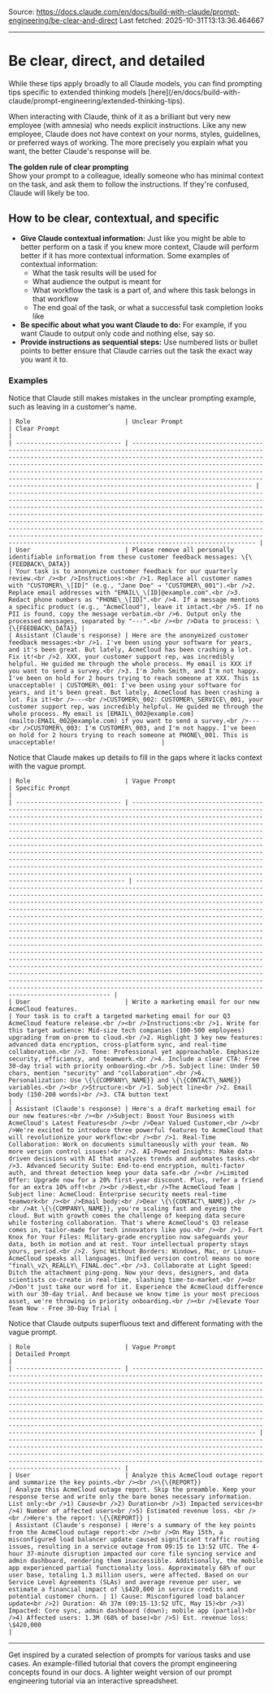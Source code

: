 Source: https://docs.claude.com/en/docs/build-with-claude/prompt-engineering/be-clear-and-direct
Last fetched: 2025-10-31T13:13:36.464667

---

# Be clear, direct, and detailed

<Note>
  While these tips apply broadly to all Claude models, you can find prompting tips specific to extended thinking models [here](/en/docs/build-with-claude/prompt-engineering/extended-thinking-tips).
</Note>

When interacting with Claude, think of it as a brilliant but very new employee (with amnesia) who needs explicit instructions. Like any new employee, Claude does not have context on your norms, styles, guidelines, or preferred ways of working.
The more precisely you explain what you want, the better Claude's response will be.

<Tip>**The golden rule of clear prompting**<br />Show your prompt to a colleague, ideally someone who has minimal context on the task, and ask them to follow the instructions. If they're confused, Claude will likely be too.</Tip>

## How to be clear, contextual, and specific

* **Give Claude contextual information:** Just like you might be able to better perform on a task if you knew more context, Claude will perform better if it has more contextual information. Some examples of contextual information:
  * What the task results will be used for
  * What audience the output is meant for
  * What workflow the task is a part of, and where this task belongs in that workflow
  * The end goal of the task, or what a successful task completion looks like
* **Be specific about what you want Claude to do:** For example, if you want Claude to output only code and nothing else, say so.
* **Provide instructions as sequential steps:** Use numbered lists or bullet points to better ensure that Claude carries out the task the exact way you want it to.

### Examples

<AccordionGroup>
  <Accordion title="Example: Anonymizing customer feedback">
    Notice that Claude still makes mistakes in the unclear prompting example, such as leaving in a customer's name.

    | Role                          | Unclear Prompt                                                                                                                                                                                                                                                                                                                                                                                                                                                        | Clear Prompt                                                                                                                                                                                                                                                                                                                                                                                                                                                                                                                                                                   |
    | ----------------------------- | --------------------------------------------------------------------------------------------------------------------------------------------------------------------------------------------------------------------------------------------------------------------------------------------------------------------------------------------------------------------------------------------------------------------------------------------------------------------- | ------------------------------------------------------------------------------------------------------------------------------------------------------------------------------------------------------------------------------------------------------------------------------------------------------------------------------------------------------------------------------------------------------------------------------------------------------------------------------------------------------------------------------------------------------------------------------ |
    | User                          | Please remove all personally identifiable information from these customer feedback messages: \{\{FEEDBACK\_DATA}}                                                                                                                                                                                                                                                                                                                                                     | Your task is to anonymize customer feedback for our quarterly review.<br /><br />Instructions:<br />1. Replace all customer names with "CUSTOMER\_\[ID]" (e.g., "Jane Doe" → "CUSTOMER\_001").<br />2. Replace email addresses with "EMAIL\_\[ID]@example.com".<br />3. Redact phone numbers as "PHONE\_\[ID]".<br />4. If a message mentions a specific product (e.g., "AcmeCloud"), leave it intact.<br />5. If no PII is found, copy the message verbatim.<br />6. Output only the processed messages, separated by "---".<br /><br />Data to process: \{\{FEEDBACK\_DATA}} |
    | Assistant (Claude's response) | Here are the anonymized customer feedback messages:<br />1. I've been using your software for years, and it's been great. But lately, AcmeCloud has been crashing a lot. Fix it!<br />2. XXX, your customer support rep, was incredibly helpful. He guided me through the whole process. My email is XXX if you want to send a survey.<br />3. I'm John Smith, and I'm not happy. I've been on hold for 2 hours trying to reach someone at XXX. This is unacceptable! | CUSTOMER\_001: I've been using your software for years, and it's been great. But lately, AcmeCloud has been crashing a lot. Fix it!<br />---<br />CUSTOMER\_002: CUSTOMER\_SERVICE\_001, your customer support rep, was incredibly helpful. He guided me through the whole process. My email is [EMAIL\_002@example.com](mailto:EMAIL_002@example.com) if you want to send a survey.<br />---<br />CUSTOMER\_003: I'm CUSTOMER\_003, and I'm not happy. I've been on hold for 2 hours trying to reach someone at PHONE\_001. This is unacceptable!                             |
  </Accordion>

  <Accordion title="Example: Crafting a marketing email campaign">
    Notice that Claude makes up details to fill in the gaps where it lacks context with the vague prompt.

    | Role                          | Vague Prompt                                                                                                                                                                                                                                                                                                                                                                                                                                                                                                                                                                                                                                                                                                                                                                                     | Specific Prompt                                                                                                                                                                                                                                                                                                                                                                                                                                                                                                                                                                                                                                                                                                                                                                                                                                                                                                                                                                                                                                                                                                                                           |
    | ----------------------------- | ------------------------------------------------------------------------------------------------------------------------------------------------------------------------------------------------------------------------------------------------------------------------------------------------------------------------------------------------------------------------------------------------------------------------------------------------------------------------------------------------------------------------------------------------------------------------------------------------------------------------------------------------------------------------------------------------------------------------------------------------------------------------------------------------ | --------------------------------------------------------------------------------------------------------------------------------------------------------------------------------------------------------------------------------------------------------------------------------------------------------------------------------------------------------------------------------------------------------------------------------------------------------------------------------------------------------------------------------------------------------------------------------------------------------------------------------------------------------------------------------------------------------------------------------------------------------------------------------------------------------------------------------------------------------------------------------------------------------------------------------------------------------------------------------------------------------------------------------------------------------------------------------------------------------------------------------------------------------- |
    | User                          | Write a marketing email for our new AcmeCloud features.                                                                                                                                                                                                                                                                                                                                                                                                                                                                                                                                                                                                                                                                                                                                          | Your task is to craft a targeted marketing email for our Q3 AcmeCloud feature release.<br /><br />Instructions:<br />1. Write for this target audience: Mid-size tech companies (100-500 employees) upgrading from on-prem to cloud.<br />2. Highlight 3 key new features: advanced data encryption, cross-platform sync, and real-time collaboration.<br />3. Tone: Professional yet approachable. Emphasize security, efficiency, and teamwork.<br />4. Include a clear CTA: Free 30-day trial with priority onboarding.<br />5. Subject line: Under 50 chars, mention "security" and "collaboration".<br />6. Personalization: Use \{\{COMPANY\_NAME}} and \{\{CONTACT\_NAME}} variables.<br /><br />Structure:<br />1. Subject line<br />2. Email body (150-200 words)<br />3. CTA button text                                                                                                                                                                                                                                                                                                                                                        |
    | Assistant (Claude's response) | Here's a draft marketing email for our new features:<br /><br />Subject: Boost Your Business with AcmeCloud's Latest Features<br /><br />Dear Valued Customer,<br /><br />We're excited to introduce three powerful features to AcmeCloud that will revolutionize your workflow:<br /><br />1. Real-Time Collaboration: Work on documents simultaneously with your team. No more version control issues!<br />2. AI-Powered Insights: Make data-driven decisions with AI that analyzes trends and automates tasks.<br />3. Advanced Security Suite: End-to-end encryption, multi-factor auth, and threat detection keep your data safe.<br /><br />Limited Offer: Upgrade now for a 20% first-year discount. Plus, refer a friend for an extra 10% off!<br /><br />Best,<br />The AcmeCloud Team | Subject line: AcmeCloud: Enterprise security meets real-time teamwork<br /><br />Email body:<br />Dear \{\{CONTACT\_NAME}},<br /><br />At \{\{COMPANY\_NAME}}, you're scaling fast and eyeing the cloud. But with growth comes the challenge of keeping data secure while fostering collaboration. That's where AcmeCloud's Q3 release comes in, tailor-made for tech innovators like you.<br /><br />1. Fort Knox for Your Files: Military-grade encryption now safeguards your data, both in motion and at rest. Your intellectual property stays yours, period.<br />2. Sync Without Borders: Windows, Mac, or Linux—AcmeCloud speaks all languages. Unified version control means no more "final\_v2\_REALLY\_FINAL.doc".<br />3. Collaborate at Light Speed: Ditch the attachment ping-pong. Now your devs, designers, and data scientists co-create in real-time, slashing time-to-market.<br /><br />Don't just take our word for it. Experience the AcmeCloud difference with our 30-day trial. And because we know time is your most precious asset, we're throwing in priority onboarding.<br /><br />Elevate Your Team Now - Free 30-Day Trial |
  </Accordion>

  <Accordion title="Example: Incident response">
    Notice that Claude outputs superfluous text and different formating with the vague prompt.

    | Role                          | Vague Prompt                                                                                                                                                                                                                                                                                                                                                                                                                                                                                                                                                                                                                                                                             | Detailed Prompt                                                                                                                                                                                                                                                                                                         |
    | ----------------------------- | ---------------------------------------------------------------------------------------------------------------------------------------------------------------------------------------------------------------------------------------------------------------------------------------------------------------------------------------------------------------------------------------------------------------------------------------------------------------------------------------------------------------------------------------------------------------------------------------------------------------------------------------------------------------------------------------- | ----------------------------------------------------------------------------------------------------------------------------------------------------------------------------------------------------------------------------------------------------------------------------------------------------------------------- |
    | User                          | Analyze this AcmeCloud outage report and summarize the key points.<br /><br />\{\{REPORT}}                                                                                                                                                                                                                                                                                                                                                                                                                                                                                                                                                                                               | Analyze this AcmeCloud outage report. Skip the preamble. Keep your response terse and write only the bare bones necessary information. List only:<br />1) Cause<br />2) Duration<br />3) Impacted services<br />4) Number of affected users<br />5) Estimated revenue loss. <br /><br />Here's the report: \{\{REPORT}} |
    | Assistant (Claude's response) | Here's a summary of the key points from the AcmeCloud outage report:<br /><br />On May 15th, a misconfigured load balancer update caused significant traffic routing issues, resulting in a service outage from 09:15 to 13:52 UTC. The 4-hour 37-minute disruption impacted our core file syncing service and admin dashboard, rendering them inaccessible. Additionally, the mobile app experienced partial functionality loss. Approximately 68% of our user base, totaling 1.3 million users, were affected. Based on our Service Level Agreements (SLAs) and average revenue per user, we estimate a financial impact of \$420,000 in service credits and potential customer churn. | 1) Cause: Misconfigured load balancer update<br />2) Duration: 4h 37m (09:15-13:52 UTC, May 15)<br />3) Impacted: Core sync, admin dashboard (down); mobile app (partial)<br />4) Affected users: 1.3M (68% of base)<br />5) Est. revenue loss: \$420,000                                                               |
  </Accordion>
</AccordionGroup>

***

<CardGroup cols={3}>
  <Card title="Prompt library" icon="link" href="/en/resources/prompt-library/library">
    Get inspired by a curated selection of prompts for various tasks and use cases.
  </Card>

  <Card title="GitHub prompting tutorial" icon="link" href="https://github.com/anthropics/prompt-eng-interactive-tutorial">
    An example-filled tutorial that covers the prompt engineering concepts found in our docs.
  </Card>

  <Card title="Google Sheets prompting tutorial" icon="link" href="https://docs.google.com/spreadsheets/d/19jzLgRruG9kjUQNKtCg1ZjdD6l6weA6qRXG5zLIAhC8">
    A lighter weight version of our prompt engineering tutorial via an interactive spreadsheet.
  </Card>
</CardGroup>